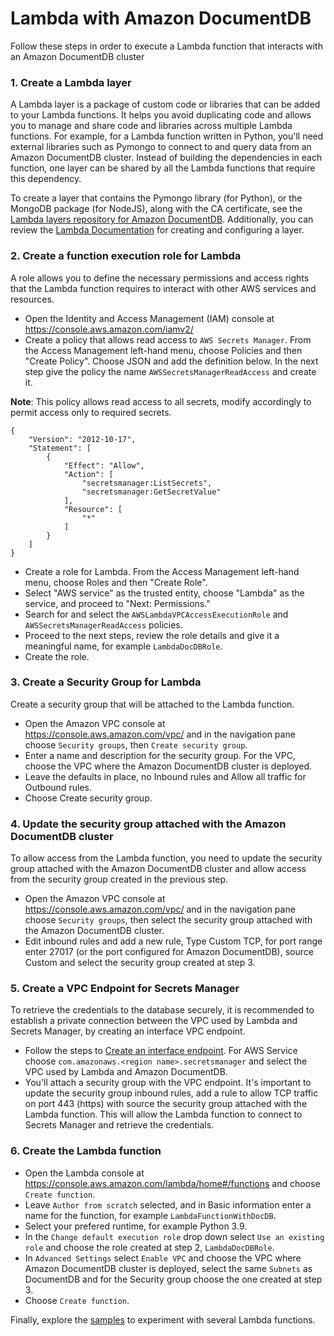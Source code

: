 # Lambda with Amazon DocumentDB

Follow these steps in order to execute a Lambda function that interacts with an Amazon DocumentDB cluster

### 1. Create a Lambda layer
A Lambda layer is a package of custom code or libraries that can be added to your Lambda functions. It helps you avoid duplicating code and allows you to manage and share code and libraries across multiple Lambda functions.
For example, for a Lambda function written in Python, you'll need external libraries such as Pymongo to connect to and query data from an Amazon DocumentDB cluster. Instead of building the dependencies in each function, one layer can be shared by all the Lambda functions that require this dependency.

To create a layer that contains the Pymongo library (for Python), or the MongoDB package (for NodeJS), along with the CA certificate, see the [Lambda layers repository for Amazon DocumentDB](https://github.com/aws-samples/amazon-documentdb-samples/tree/master/lambda-layers). Additionally, you can review the [Lambda Documentation](https://docs.aws.amazon.com/lambda/latest/dg/configuration-layers.html) for creating and configuring a layer.

### 2. Create a function execution role for Lambda
A role allows you to define the necessary permissions and access rights that the Lambda function requires to interact with other AWS services and resources. 
 - Open the Identity and Access Management (IAM) console at https://console.aws.amazon.com/iamv2/
 - Create a policy that allows read access to `AWS Secrets Manager`. From the Access Management left-hand menu, choose Policies and then "Create Policy". Choose JSON and add the definition below. In the next step give the policy the name `AWSSecretsManagerReadAccess` and create it. 

**Note**: This policy allows read access to all secrets, modify accordingly to permit access only to required secrets.

```
{
    "Version": "2012-10-17",
    "Statement": [
        {
            "Effect": "Allow",
            "Action": [
                "secretsmanager:ListSecrets",
                "secretsmanager:GetSecretValue"
            ],
            "Resource": [
                "*"
            ]
        }
    ]
}
```

 - Create a role for Lambda. From the Access Management left-hand menu, choose Roles and then "Create Role".
 - Select "AWS service" as the trusted entity, choose "Lambda" as the service, and proceed to "Next: Permissions."
 - Search for and select the `AWSLambdaVPCAccessExecutionRole` and `AWSSecretsManagerReadAccess` policies.
 - Proceed to the next steps, review the role details and give it a meaningful name, for example `LambdaDocDBRole`.
 - Create the role.

### 3. Create a Security Group for Lambda
Create a security group that will be attached to the Lambda function.
- Open the Amazon VPC console at https://console.aws.amazon.com/vpc/ and in the navigation pane choose `Security groups`, then `Create security group`.
- Enter a name and description for the security group. For the VPC, choose the VPC where the Amazon DocumentDB cluster is deployed.
- Leave the defaults in place, no Inbound rules and Allow all traffic for Outbound rules.
- Choose Create security group.

### 4. Update the security group attached with the Amazon DocumentDB cluster
To allow access from the Lambda function, you need to update the security group attached with the Amazon DocumentDB cluster and allow access from the security group created in the previous step.

- Open the Amazon VPC console at https://console.aws.amazon.com/vpc/ and in the navigation pane choose `Security groups`, then select the security group attached with the Amazon DocumentDB cluster.
- Edit inbound rules and add a new rule, Type Custom TCP, for port range enter 27017 (or the port configured for Amazon DocumentDB), source Custom and select the security group created at step 3.


### 5. Create a VPC Endpoint for Secrets Manager
To retrieve the credentials to the database securely, it is recommended to establish a private connection between the VPC used by Lambda and Secrets Manager, by creating an interface VPC endpoint.
- Follow the steps to [Create an interface endpoint](https://docs.aws.amazon.com/vpc/latest/privatelink/create-interface-endpoint.html#create-interface-endpoint-aws). For AWS Service choose `com.amazonaws.<region name>.secretsmanager` and select the VPC used by Lambda and Amazon DocumentDB.
- You'll attach a security group with the VPC endpoint. It's important to update the security group inbound rules, add a rule to allow TCP traffic on port 443 (https) with source the security group attached with the Lambda function. This will allow the Lambda function to connect to Secrets Manager and retrieve the credentials.

### 6. Create the Lambda function

- Open the Lambda console at https://console.aws.amazon.com/lambda/home#/functions and choose `Create function`.
- Leave `Author from scratch` selected, and in Basic information enter a name for the function, for example `LambdaFunctionWithDocDB`.
- Select your prefered runtime, for example Python 3.9.
- In the `Change default execution role` drop down select `Use an existing role` and choose the role created at step 2, `LambdaDocDBRole`.
- In `Advanced Settings` select `Enable VPC` and choose the VPC where Amazon DocumentDB cluster is deployed, select the same `Subnets` as DocumentDB and for the Security group choose the one created at step 3.
- Choose `Create function`.


Finally, explore the [samples](https://github.com/aws-samples/amazon-documentdb-samples/tree/master/lambda-samples/samples) to experiment with several Lambda functions.
